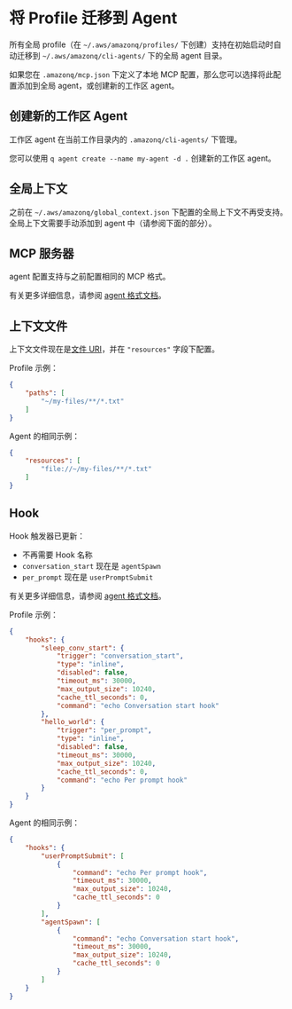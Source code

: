 # 将 Profile 迁移到 Agent

所有全局 profile（在 `~/.aws/amazonq/profiles/` 下创建）支持在初始启动时自动迁移到 `~/.aws/amazonq/cli-agents/` 下的全局 agent 目录。

如果您在 `.amazonq/mcp.json` 下定义了本地 MCP 配置，那么您可以选择将此配置添加到全局 agent，或创建新的工作区 agent。

## 创建新的工作区 Agent

工作区 agent 在当前工作目录内的 `.amazonq/cli-agents/` 下管理。

您可以使用 `q agent create --name my-agent -d .` 创建新的工作区 agent。

## 全局上下文

之前在 `~/.aws/amazonq/global_context.json` 下配置的全局上下文不再受支持。全局上下文需要手动添加到 agent 中（请参阅下面的部分）。

## MCP 服务器

agent 配置支持与之前配置相同的 MCP 格式。

有关更多详细信息，请参阅 [agent 格式文档](./agent-format.md#mcpservers-field)。

## 上下文文件

上下文文件现在是[文件 URI](https://en.wikipedia.org/wiki/File_URI_scheme)，并在 `"resources"` 字段下配置。

Profile 示例：
```json
{
    "paths": [
        "~/my-files/**/*.txt"
    ]
}
```

Agent 的相同示例：
```json
{
    "resources": [
        "file://~/my-files/**/*.txt"
    ]
}
```

## Hook

Hook 触发器已更新：
- 不再需要 Hook 名称
- `conversation_start` 现在是 `agentSpawn`
- `per_prompt` 现在是 `userPromptSubmit`

有关更多详细信息，请参阅 [agent 格式文档](./agent-format.md#hooks-field)。

Profile 示例：
```json
{
    "hooks": {
        "sleep_conv_start": {
            "trigger": "conversation_start",
            "type": "inline",
            "disabled": false,
            "timeout_ms": 30000,
            "max_output_size": 10240,
            "cache_ttl_seconds": 0,
            "command": "echo Conversation start hook"
        },
        "hello_world": {
            "trigger": "per_prompt",
            "type": "inline",
            "disabled": false,
            "timeout_ms": 30000,
            "max_output_size": 10240,
            "cache_ttl_seconds": 0,
            "command": "echo Per prompt hook"
        }
    }
}
```

Agent 的相同示例：
```json
{
    "hooks": {
        "userPromptSubmit": [
            {
                "command": "echo Per prompt hook",
                "timeout_ms": 30000,
                "max_output_size": 10240,
                "cache_ttl_seconds": 0
            }
        ],
        "agentSpawn": [
            {
                "command": "echo Conversation start hook",
                "timeout_ms": 30000,
                "max_output_size": 10240,
                "cache_ttl_seconds": 0
            }
        ]
    }
}
```
